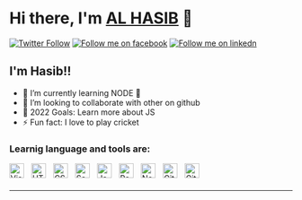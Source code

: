 # Hi there, I'm [AL HASIB](https://github.com/hasib-al) 👋
[![Twitter Follow](https://img.shields.io/twitter/follow/hasib_dev?style=social)][twitter]
[![Follow me on facebook](https://img.shields.io/badge/FB-facebook-blue)][facebook]
[![Follow me on linkedn](https://img.shields.io/badge/In-linkedIn-blue)][linkedin]

## I'm Hasib!!

- 🌱 I’m currently learning NODE 🤣
- 👯 I’m looking to collaborate with other on github
- 🥅 2022 Goals: Learn more about JS
- ⚡ Fun fact: I love to play cricket

### Learnig language and tools are:

[<img align="left" alt="Visual Studio Code" width="26px" src="https://cdn.jsdelivr.net/gh/devicons/devicon/icons/vscode/vscode-original.svg" style="padding-right:10px;" />](https://code.visualstudio.com/)

[<img align="left" alt="HTML5" width="26px" src="https://cdn.jsdelivr.net/gh/devicons/devicon/icons/html5/html5-original.svg" style="padding-right:10px;" />](https://www.w3schools.com/html/)

[<img align="left" alt="CSS3" width="26px" src="https://cdn.jsdelivr.net/gh/devicons/devicon/icons/css3/css3-original.svg" style="padding-right:10px;" />](https://www.w3schools.com/css/)

[<img align="left" alt="Sass" width="26px" src="https://cdn.jsdelivr.net/gh/devicons/devicon/icons/sass/sass-original.svg" style="padding-right:10px;" />](https://www.w3schools.com/sass/)

[<img align="left" alt="JavaScript" width="26px" src="https://cdn.jsdelivr.net/gh/devicons/devicon/icons/javascript/javascript-original.svg" style="padding-right:10px;" />](https://developer.mozilla.org/en-US/docs/Web/JavaScript)

[<img align="left" alt="React" width="26px" src="https://cdn.jsdelivr.net/gh/devicons/devicon/icons/react/react-original.svg" style="padding-right:10px;" />](https://reactjs.org/)

[<img align="left" alt="Node.js" width="26px" src="https://cdn.jsdelivr.net/gh/devicons/devicon/icons/nodejs/nodejs-original.svg" style="padding-right:10px;" />](https://nodejs.org/en/)

[<img align="left" alt="Git" width="26px" src="https://cdn.jsdelivr.net/gh/devicons/devicon/icons/git/git-original.svg" style="padding-right:10px;" />](https://git-scm.com/)

[<img align="left" alt="GitHub" width="26px" src="https://user-images.githubusercontent.com/3369400/139447912-e0f43f33-6d9f-45f8-be46-2df5bbc91289.png" style="padding-right:10px;" />](https://github.com/)


<br />
<br />

---

[twitter]: https://twitter.com/alhasib_
[instagram]: https://www.instagram.com/this_is_alhasib/
[linkedin]: https://www.linkedin.com/in/al-hasib/
[medium]: https://medium.com/@hasib2653
[facebook]: https://www.facebook.com/this.is.alhasib/
[hashnode]: https://hashnode.com/@alhasib
